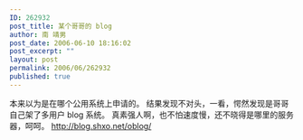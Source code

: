 ```yaml
---
ID: 262932
post_title: 某个哥哥的 blog
author: 南 靖男
post_date: 2006-06-10 18:16:02
post_excerpt: ""
layout: post
permalink: 2006/06/262932
published: true
---
```

本来以为是在哪个公用系统上申请的。
结果发现不对头，一看，愕然发现是哥哥自己架了多用户 blog 系统。
真素强人啊，也不怕速度慢，还不晓得是哪里的服务器，呵呵。
<a href="http://blog.shxo.net/oblog/">http://blog.shxo.net/oblog/</a>